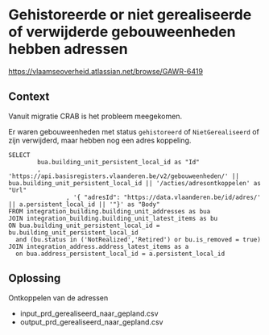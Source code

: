 ﻿
# Gehistoreerde or niet gerealiseerde of verwijderde gebouweenheden hebben adressen

https://vlaamseoverheid.atlassian.net/browse/GAWR-6419

## Context
Vanuit migratie CRAB is het probleem meegekomen.

Er waren gebouweenheden met status `gehistoreerd` of `NietGerealiseerd` of zijn verwijderd, maar hebben nog een adres koppeling.

```
SELECT
        bua.building_unit_persistent_local_id as "Id"                
        , 'https://api.basisregisters.vlaanderen.be/v2/gebouweenheden/' || bua.building_unit_persistent_local_id || '/acties/adresontkoppelen' as "Url"
				, '{ "adresId": "https://data.vlaanderen.be/id/adres/' || a.persistent_local_id || '"}' as "Body"
FROM integration_building.building_unit_addresses as bua
JOIN integration_building.building_unit_latest_items as bu
ON bua.building_unit_persistent_local_id = bu.building_unit_persistent_local_id
  and (bu.status in ('NotRealized','Retired') or bu.is_removed = true)
JOIN integration_address.address_latest_items as a
  on bua.address_persistent_local_id = a.persistent_local_id
```

## Oplossing

Ontkoppelen van de adressen

* input_prd_gerealiseerd_naar_gepland.csv
* output_prd_gerealiseerd_naar_gepland.csv